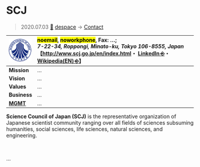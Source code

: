 # SCJ
> 2020.07.03 [🚀](../../index/index.md) [despace](../index.md) → [Contact](../contact.md)

|[![](../f/con/s/scj_logo1_thumb.png)](../f/con/s/scj_logo1.png)|<mark>noemail</mark>, <mark>noworkphone</mark>, Fax: …;<br> *7-22-34, Roppongi, Minato-ku, Tokyo 106-8555, Japan*<br> 【<http://www.scj.go.jp/en/index.html>・ [LinkedIn ⎆](https://www.linkedin.com/company/science-council-of-japan/about/)・ [Wikipedia(EN) ⎆](https://en.wikipedia.org/wiki/Science_Council_of_Japan)】|
|:--|:--|
|**Mission**|…|
|**Vision**|…|
|**Values**|…|
|**Business**|…|
|**[MGMT](../mgmt.md)**|…|

**Science Council of Japan (SCJ)** is the representative organization of Japanese scientist community ranging over all fields of sciences subsuming humanities, social sciences, life sciences, natural sciences, and engineering.

<p style="page-break-after:always"> </p>

…

